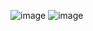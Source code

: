 ![image](https://github.com/karinz112/english-dictionary/assets/64262016/3ece6efe-efc8-41e1-93f1-3f11ff086da3)
![image](https://github.com/karinz112/english-dictionary/assets/64262016/dfb05ef7-1312-439e-8b58-f121fd18a5e3)
